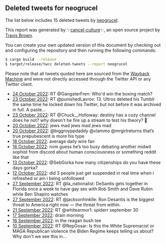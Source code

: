 ## Deleted tweets for neogrucel

The list below includes 15 deleted tweets by
[neogrucel](https://twitter.com/neogrucel).



This report was generated by ✨[cancel-culture](https://github.com/travisbrown/cancel-culture)✨,
an open source project by [Travis Brown](https://twitter.com/travisbrown).

You can create your own updated version of this document by checking out and configuring the
repository and then running the following commands:

```bash
$ cargo build --release
$ target/release/twcc deleted-tweets --report neogrucel
```

Please note that all tweets quoted here are sourced from the
[Wayback Machine](https://web.archive.org) and were not directly accessed through the Twitter API or
any Twitter client.

* [24 October 2022](https://web.archive.org/web/20221024013725/https://twitter.com/neogrucel/status/1584358368508276737): RT @GangsterFren: Who'd win the boxing match? <!--1584358368508276737-->
* [23 October 2022](https://web.archive.org/web/20221023201134/https://twitter.com/neogrucel/status/1584276365649403904): RT @punishedLavrov: 13. Ultros deleted his Tumblr the same time he locked down his Twitter, but not before it was archived in full. A paste… <!--1584276365649403904-->
* [23 October 2022](https://web.archive.org/web/20221023042639/https://twitter.com/neogrucel/status/1584038569576116224): RT @Chuck__Holloway: destiny has a cozy channel does he not? why doesn't he fire up a stream to test his theory? 🤔 <!--1584038569576116224-->
* [20 October 2022](https://web.archive.org/web/20221020005202/https://twitter.com/neogrucel/status/1582897395943165953): jews mad jews mad jews mad <!--1582897395943165953-->
* [20 October 2022](https://web.archive.org/web/20221020003915/https://twitter.com/neogrucel/status/1582894178916511744): @biggroyppdaddy @vlammo @mrgirlreturns that’s true prepubescent is more his type <!--1582894178916511744-->
* [18 October 2022](https://web.archive.org/web/20221018132046/https://twitter.com/neogrucel/status/1582361045112619008): average daily wire fan <!--1582361045112619008-->
* [16 October 2022](https://web.archive.org/web/20221016010020/https://twitter.com/neogrucel/status/1581449933248307200): nvm guess he’s too busy debating another midwit sophist from discord about human consciousness or something reddit like that <!--1581449933248307200-->
* [13 October 2022](https://web.archive.org/web/20221013035134/https://twitter.com/neogrucel/status/1580405861918584835): @SebGorka how many citizenships do you have these days gorka? <!--1580405861918584835-->
* [12 October 2022](https://web.archive.org/web/20221012183225/https://twitter.com/neogrucel/status/1580265147217477632): did 3 people just get suspended in real time when i refreshed or am i being unfollowed <!--1580265147217477632-->
* [27 September 2022](https://web.archive.org/web/20220927034146/https://twitter.com/neogrucel/status/1574605189809438720): RT @la_nationalist: DeSantis gets together in Florida once a week to have gay sex with Rob Smith and Dave Rubin while Ben Shapiro watches <!--1574605189809438720-->
* [27 September 2022](https://web.archive.org/web/20220927033819/https://twitter.com/neogrucel/status/1574604321614090241): RT @jacksonhinklle: Ron Desantis is the biggest threat to America right now — the threat from within. <!--1574604321614090241-->
* [21 September 2022](https://web.archive.org/web/20220921180756/https://twitter.com/neogrucel/status/1572648840611897345): RT @whitearmor1: spiderr september 30 <!--1572648840611897345-->
* [17 September 2022](https://web.archive.org/web/20220917132117/https://twitter.com/neogrucel/status/1571127151314997250): drain morning <!--1571127151314997250-->
* [16 September 2022](https://web.archive.org/web/20220916050356/https://twitter.com/neogrucel/status/1570639601240514560): in the reagan bush tee <!--1570639601240514560-->
* [10 September 2022](https://web.archive.org/web/20220910131409/https://twitter.com/neogrucel/status/1568588641076756482): RT @RepGosar: Is this the White Supremacist or MAGA Republican violence the Biden Regime keeps telling us about?  Why don't we see this in… <!--1568588641076756482-->
